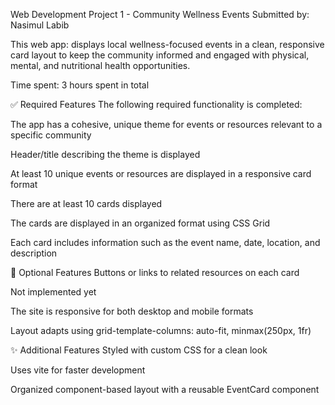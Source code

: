Web Development Project 1 - Community Wellness Events
Submitted by: Nasimul Labib

This web app: displays local wellness-focused events in a clean, responsive card layout to keep the community informed and engaged with physical, mental, and nutritional health opportunities.

Time spent: 3 hours spent in total

✅ Required Features
The following required functionality is completed:

The app has a cohesive, unique theme for events or resources relevant to a specific community

Header/title describing the theme is displayed

At least 10 unique events or resources are displayed in a responsive card format

There are at least 10 cards displayed

The cards are displayed in an organized format using CSS Grid

Each card includes information such as the event name, date, location, and description

🔧 Optional Features
Buttons or links to related resources on each card

Not implemented yet

The site is responsive for both desktop and mobile formats

Layout adapts using grid-template-columns: auto-fit, minmax(250px, 1fr)

✨ Additional Features
Styled with custom CSS for a clean look

Uses vite for faster development

Organized component-based layout with a reusable EventCard component
